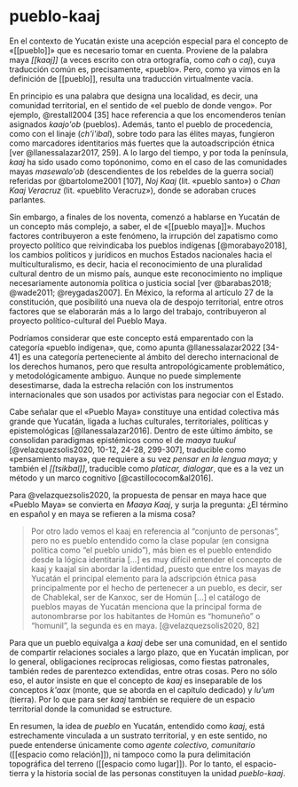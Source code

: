 # pueblo-kaaj
En el contexto de Yucatán existe una acepción especial para el concepto de «[[pueblo]]» que es necesario tomar en cuenta. Proviene de la palabra maya *[[kaaj]]* (a veces escrito con otra ortografía, como *cah* o *caj*), cuya traducción común es, precisamente, «pueblo». Pero, como ya vimos en la definición de [[pueblo]], resulta una traducción virtualmente vacía.

En principio es una palabra que designa una localidad, es decir, una comunidad territorial, en el sentido de «el pueblo de donde vengo». Por ejemplo, @restall2004 [35] hace referencia a que los encomenderos tenían asignados *kaajo'ob* (pueblos). Además, tanto el pueblo de procedencia, como con el linaje (*ch'i'ibal*), sobre todo para las élites mayas, fungieron como marcadores identitarios más fuertes que la autoadscripción étnica [ver @llanessalazar2017, 259]. A lo largo del tiempo, y por toda la península, *kaaj* ha sido usado como topónonimo, como en el caso de las comunidades mayas *masewalo'ob* (descendientes de los rebeldes de la guerra social) referidas por @bartolome2001 [107], *Noj Kaaj* (lit. «pueblo santo») o *Chan Kaaj Veracruz* (lit. «pueblito Veracruz»), donde se adoraban cruces parlantes.

Sin embargo, a finales de los noventa, comenzó a hablarse en Yucatán de un concepto más complejo, a saber, el de «[[pueblo maya]]». Muchos factores contribuyeron a este fenómeno, la irrupción del zapatismo como proyecto político que reivindicaba los pueblos indígenas [@morabayo2018], los cambios políticos y jurídicos en muchos Estados nacionales hacia el multiculturalismo, es decir, hacia el reconocimiento de una pluralidad cultural dentro de un mismo país, aunque este reconocimiento no implique necesariamente autonomía política o justicia social [ver @barabas2018; @wade2011; @reygadas2007]. En México, la reforma al artículo 27 de la constitución, que posibilitó una nueva ola de despojo territorial, entre otros factores que se elaborarán más a lo largo del trabajo, contribuyeron al proyecto político-cultural del Pueblo Maya.

Podríamos considerar que este concepto está emparentado con la categoría «pueblo indígena», que, como apunta @llanessalazar2022 [34-41] es una categoría perteneciente al ámbito del derecho internacional de los derechos humanos, pero que resulta antropológicamente problemático, y metodológicamente ambiguo. Aunque no puede simplemente desestimarse, dada la estrecha relación con los instrumentos internacionales que son usados por activistas para negociar con el Estado.

Cabe señalar que el «Pueblo Maya» constituye una entidad colectiva más grande que Yucatán, ligada a luchas culturales, territoriales, políticas y epistemológicas [@llanessalazar2016]. Dentro de este último ámbito, se consolidan paradigmas epistémicos como el de *maaya tuukul* [@velazquezsolis2020, 10-12, 24-28, 299-307], traducible como «pensamiento maya», que requiere a su vez *pensar en la lengua maya*; y también el *[[tsikbal]]*, traducible como *platicar, dialogar*, que es a la vez un método y un marco cognitivo [@castillococom&al2016].

Para @velazquezsolis2020, la propuesta de pensar en maya hace que «Pueblo Maya» se convierta en *Maaya Kaaj*, y surja la pregunta: ¿El término en español y en maya se refieren a la misma cosa?

>Por otro lado vemos el kaaj en referencia al “conjunto de personas”, pero no es pueblo  entendido como la clase popular (en consigna política como “el pueblo unido”), más bien es el pueblo entendido desde la lógica identitaria \[...\] es muy difícil  entender el concepto de kaaj y kaajal sin abordar la identidad, puesto que entre los mayas de  Yucatán el principal elemento para la adscripción étnica pasa principalmente por el hecho de  pertenecer a un pueblo, es decir, ser de Chablekal, ser de Kanxoc, ser de Homún \[...\] el catálogo de pueblos mayas de Yucatán menciona que la principal  forma de autonombrarse por los habitantes de Homún es “homuneño” o “homunil”, la  segunda es en maya. [@velazquezsolis2020, 82]

Para que un pueblo equivalga a *kaaj* debe ser una comunidad, en el sentido de compartir relaciones sociales a largo plazo, que en Yucatán implican, por lo general, obligaciones recíprocas religiosas, como fiestas patronales, también redes de parentezco extendidas, entre otras cosas. Pero no sólo eso, el autor insiste en que el concepto de *kaaj* es inseparable de los conceptos *k'aax* (monte, que se aborda en el capítulo dedicado) y *lu'um* (tierra). Por lo que para ser *kaaj* también se requiere de un espacio territorial donde la comunidad se estructure.

En resumen, la idea de *pueblo* en Yucatán, entendido como *kaaj*, está estrechamente vinculada a un sustrato territorial, y en este sentido, no puede entenderse únicamente como *agente colectivo, comunitario* ([[espacio como relación]]), ni tampoco como la pura delimitación topográfica del terreno ([[espacio como lugar]]). Por lo tanto, el espacio-tierra y la historia social de las personas constituyen la unidad *pueblo-kaaj*.
